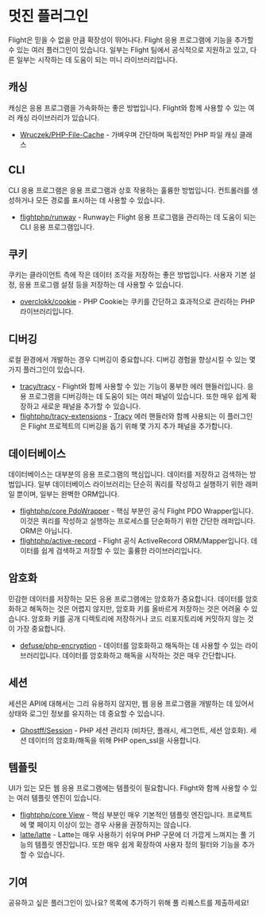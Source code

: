 # 멋진 플러그인

Flight은 믿을 수 없을 만큼 확장성이 뛰어나다. Flight 응용 프로그램에 기능을 추가할 수 있는 여러 플러그인이 있습니다. 일부는 Flight 팀에서 공식적으로 지원하고 있고, 다른 일부는 시작하는 데 도움이 되는 미니 라이브러리입니다.

## 캐싱

캐싱은 응용 프로그램을 가속화하는 좋은 방법입니다. Flight와 함께 사용할 수 있는 여러 캐싱 라이브러리가 있습니다.

- [Wruczek/PHP-File-Cache](/awesome-plugins/php-file-cache) - 가벼우며 간단하며 독립적인 PHP 파일 캐싱 클래스

## CLI

CLI 응용 프로그램은 응용 프로그램과 상호 작용하는 훌륭한 방법입니다. 컨트롤러를 생성하거나 모든 경로를 표시하는 데 사용할 수 있습니다.

- [flightphp/runway](/awesome-plugins/runway) - Runway는 Flight 응용 프로그램을 관리하는 데 도움이 되는 CLI 응용 프로그램입니다.

## 쿠키

쿠키는 클라이언트 측에 작은 데이터 조각을 저장하는 좋은 방법입니다. 사용자 기본 설정, 응용 프로그램 설정 등을 저장하는 데 사용할 수 있습니다.

- [overclokk/cookie](/awesome-plugins/php-cookie) - PHP Cookie는 쿠키를 간단하고 효과적으로 관리하는 PHP 라이브러리입니다.

## 디버깅

로컬 환경에서 개발하는 경우 디버깅이 중요합니다. 디버깅 경험을 향상시킬 수 있는 몇 가지 플러그인이 있습니다.

- [tracy/tracy](/awesome-plugins/tracy) - Flight와 함께 사용할 수 있는 기능이 풍부한 에러 핸들러입니다. 응용 프로그램을 디버깅하는 데 도움이 되는 여러 패널이 있습니다. 또한 매우 쉽게 확장하고 새로운 패널을 추가할 수 있습니다.
- [flightphp/tracy-extensions](/awesome-plugins/tracy-extensions) - [Tracy](/awesome-plugins/tracy) 에러 핸들러와 함께 사용되는 이 플러그인은 Flight 프로젝트의 디버깅을 돕기 위해 몇 가지 추가 패널을 추가합니다.

## 데이터베이스

데이터베이스는 대부분의 응용 프로그램의 핵심입니다. 데이터를 저장하고 검색하는 방법입니다. 일부 데이터베이스 라이브러리는 단순히 쿼리를 작성하고 실행하기 위한 래퍼일 뿐이며, 일부는 완벽한 ORM입니다.

- [flightphp/core PdoWrapper](/awesome-plugins/pdo-wrapper) - 핵심 부분인 공식 Flight PDO Wrapper입니다. 이것은 쿼리를 작성하고 실행하는 프로세스를 단순화하기 위한 간단한 래퍼입니다. ORM은 아닙니다.
- [flightphp/active-record](/awesome-plugins/active-record) - Flight 공식 ActiveRecord ORM/Mapper입니다. 데이터를 쉽게 검색하고 저장할 수 있는 훌륭한 라이브러리입니다.

## 암호화

민감한 데이터를 저장하는 모든 응용 프로그램에는 암호화가 중요합니다. 데이터를 암호화하고 해독하는 것은 어렵지 않지만, 암호화 키를 올바르게 저장하는 것은 어려울 수 있습니다. 암호화 키를 공개 디렉토리에 저장하거나 코드 리포지토리에 커밋하지 않는 것이 가장 중요합니다.

- [defuse/php-encryption](/awesome-plugins/php-encryption) - 데이터를 암호화하고 해독하는 데 사용할 수 있는 라이브러리입니다. 데이터를 암호화하고 해독을 시작하는 것은 매우 간단합니다.

## 세션

세션은 API에 대해서는 그리 유용하지 않지만, 웹 응용 프로그램을 개발하는 데 있어서 상태와 로그인 정보를 유지하는 데 중요할 수 있습니다.

- [Ghostff/Session](/awesome-plugins/session) - PHP 세션 관리자 (비차단, 플래시, 세그먼트, 세션 암호화). 세션 데이터의 암호화/해독을 위해 PHP open_ssl을 사용합니다.

## 템플릿

UI가 있는 모든 웹 응용 프로그램에는 템플릿이 필요합니다. Flight와 함께 사용할 수 있는 여러 템플릿 엔진이 있습니다.

- [flightphp/core View](/learn#views) - 핵심 부분인 매우 기본적인 템플릿 엔진입니다. 프로젝트에 몇 페이지 이상이 있는 경우 사용을 권장하지는 않습니다.
- [latte/latte](/awesome-plugins/latte) - Latte는 매우 사용하기 쉬우며 PHP 구문에 더 가깝게 느껴지는 풀 기능의 템플릿 엔진입니다. 또한 매우 쉽게 확장하여 사용자 정의 필터와 기능을 추가할 수 있습니다.

## 기여

공유하고 싶은 플러그인이 있나요? 목록에 추가하기 위해 풀 리퀘스트를 제출하세요!